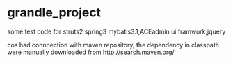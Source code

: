 # grandle_project
some test code for struts2 spring3 mybatis3.1,ACEadmin ui framwork,jquery

cos bad connnection with maven repository, the dependency in classpath were manually downloaded from http://search.maven.org/
